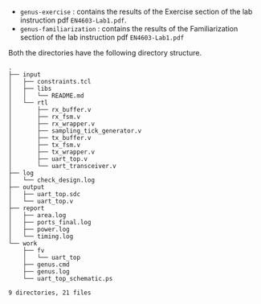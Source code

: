 * `genus-exercise` : contains the results of the Exercise section of the lab instruction pdf `EN4603-Lab1.pdf`.
* `genus-familiarization` : contains the results of the Familiarization section of the lab instruction pdf `EN4603-Lab1.pdf`

Both the directories have the following directory structure.

```shell
.
├── input
│   ├── constraints.tcl
│   ├── libs
│   │   └── README.md
│   └── rtl
│       ├── rx_buffer.v
│       ├── rx_fsm.v
│       ├── rx_wrapper.v
│       ├── sampling_tick_generator.v
│       ├── tx_buffer.v
│       ├── tx_fsm.v
│       ├── tx_wrapper.v
│       ├── uart_top.v
│       └── uart_transceiver.v
├── log
│   └── check_design.log
├── output
│   ├── uart_top.sdc
│   └── uart_top.v
├── report
│   ├── area.log
│   ├── ports_final.log
│   ├── power.log
│   └── timing.log
└── work
    ├── fv
    │   └── uart_top
    ├── genus.cmd
    ├── genus.log
    └── uart_top_schematic.ps

9 directories, 21 files
```
